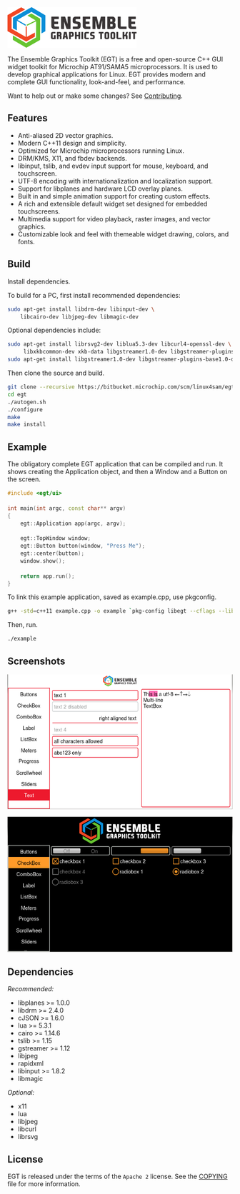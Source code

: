 ![Ensemble Graphics Toolkit](docs/src/logo.png)

The Ensemble Graphics Toolkit (EGT) is a free and open-source C++ GUI widget
toolkit for Microchip AT91/SAMA5 microprocessors.  It is used to develop
graphical applications for Linux.  EGT provides modern and complete GUI
functionality, look-and-feel, and performance.

Want to help out or make some changes?  See [Contributing](CONTRIBUTING.md).

## Features

- Anti-aliased 2D vector graphics.
- Modern C++11 design and simplicity.
- Optimized for Microchip microprocessors running Linux.
- DRM/KMS, X11, and fbdev backends.
- libinput, tslib, and evdev input support for mouse, keyboard, and touchscreen.
- UTF-8 encoding with internationalization and localization support.
- Support for libplanes and hardware LCD overlay planes.
- Built in and simple animation support for creating custom effects.
- A rich and extensible default widget set designed for embedded touchscreens.
- Multimedia support for video playback, raster images, and vector graphics.
- Customizable look and feel with themeable widget drawing, colors, and fonts.

## Build

Install dependencies.

To build for a PC, first install recommended dependencies:

```sh
sudo apt-get install libdrm-dev libinput-dev \
    libcairo-dev libjpeg-dev libmagic-dev
```

Optional dependencies include:

```sh
sudo apt-get install librsvg2-dev liblua5.3-dev libcurl4-openssl-dev \
     libxkbcommon-dev xkb-data libgstreamer1.0-dev libgstreamer-plugins-base1.0-dev
sudo apt-get install libgstreamer1.0-dev libgstreamer-plugins-base1.0-dev
```

Then clone the source and build.

```sh
git clone --recursive https://bitbucket.microchip.com/scm/linux4sam/egt.git
cd egt
./autogen.sh
./configure
make
make install
```

## Example

The obligatory complete EGT application that can be compiled and run.  It shows
creating the Application object, and then a Window and a Button on the screen.

```cpp
#include <egt/ui>

int main(int argc, const char** argv)
{
    egt::Application app(argc, argv);

    egt::TopWindow window;
    egt::Button button(window, "Press Me");
    egt::center(button);
    window.show();

    return app.run();
}
```

To link this example application, saved as example.cpp, use pkgconfig.

```sh
g++ -std=c++11 example.cpp -o example `pkg-config libegt --cflags --libs` -pthread
```

Then, run.

```sh
./example
```

## Screenshots

![Widgets Example Default Theme](docs/src/screenshot0.png "Widgets Example Default Theme")

![Widgets Example Dark Theme](docs/src/screenshot1.png "Widgets Example Dark Theme")


## Dependencies

*Recommended:*

- libplanes >= 1.0.0
- libdrm >= 2.4.0
- cJSON >= 1.6.0
- lua >= 5.3.1
- cairo >= 1.14.6
- tslib >= 1.15
- gstreamer >= 1.12
- libjpeg
- rapidxml
- libinput >= 1.8.2
- libmagic

*Optional:*

- x11
- lua
- libjpeg
- libcurl
- librsvg


## License

EGT is released under the terms of the `Apache 2` license. See the [COPYING](COPYING)
file for more information.
